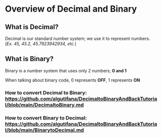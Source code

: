 # Overview of Decimal and Binary

## What is Decimal?
Decimal is our standard number system; we use it to represent numbers. (*Ex. 45, 45.2, 45.7923942934, etc.*)


## What is Binary?

Binary is a number system that uses only 2 numbers; **0 and 1**

When talking about binary code, 0 represents **OFF**, 1 represents **ON**



### How to convert Decimal to Binary: https://github.com/algutifana/DecimaltoBinaryAndBackTutorial/blob/main/DecimaltoBinary.md

### How to convert Binary to Decimal: https://github.com/algutifana/DecimaltoBinaryAndBackTutorial/blob/main/BinarytoDecimal.md
